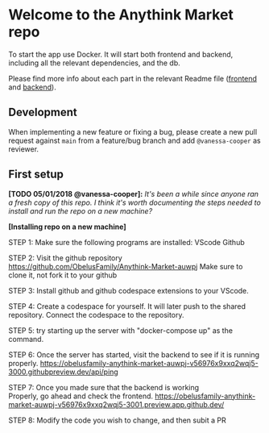# Welcome to the Anythink Market repo

To start the app use Docker. It will start both frontend and backend, including all the relevant dependencies, and the db.

Please find more info about each part in the relevant Readme file ([frontend](frontend/readme.md) and [backend](backend/README.md)).

## Development

When implementing a new feature or fixing a bug, please create a new pull request against `main` from a feature/bug branch and add `@vanessa-cooper` as reviewer.

## First setup

**[TODO 05/01/2018 @vanessa-cooper]:** _It's been a while since anyone ran a fresh copy of this repo. I think it's worth documenting the steps needed to install and run the repo on a new machine?_

**[Installing repo on a new machine]** 

STEP 1: Make sure the following programs are installed: 
        VScode
        Github 

STEP 2: Visit the github repository
    https://github.com/ObelusFamily/Anythink-Market-auwpj
    Make sure to clone it, not fork it to your github

STEP 3: Install github and github codespace extensions to your
    VScode. 

STEP 4: Create a codespace for yourself. It will later push 
    to the shared repository. Connect the codespace to the 
    repository. 

STEP 5: try starting up the server with "docker-compose up" as 
    the command. 

STEP 6: Once the server has started, visit the backend to see
    if it is running properly. 
    https://obelusfamily-anythink-market-auwpj-v56976x9xxq2wqj5-3000.githubpreview.dev/api/ping

STEP 7: Once you made sure that the backend is working    
    Properly, go ahead and check the frontend. 
    https://obelusfamily-anythink-market-auwpj-v56976x9xxq2wqj5-3001.preview.app.github.dev/


STEP 8: Modify the code you wish to change, and then subit a PR